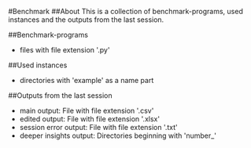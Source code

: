 #Benchmark
##About
This is a collection of benchmark-programs, used instances and the outputs from the last session.

##Benchmark-programs
- files with file extension '.py'

##Used instances
- directories with 'example' as a name part

##Outputs from the last session
- main output: File with file extension '.csv'
- edited output: File with file extension '.xlsx'
- session error output: File with file extension '.txt'
- deeper insights output: Directories beginning with 'number_'